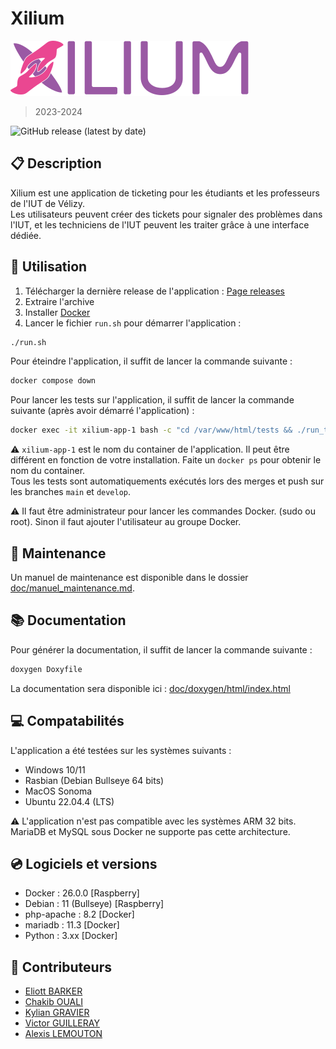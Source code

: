 # Xilium

![Xilium logo](src/public/imgs/logos/xilium.svg)

> 2023-2024

![GitHub release (latest by date)](https://img.shields.io/github/v/release/Eliott-B/Xilium)

## 📋 Description

Xilium est une application de ticketing pour les étudiants et les professeurs de l'IUT de Vélizy.  
Les utilisateurs peuvent créer des tickets pour signaler des problèmes dans l'IUT, et les techniciens de l'IUT peuvent les traiter grâce à une interface dédiée.  

## 🔧 Utilisation

1. Télécharger la dernière release de l'application : [Page releases](https://github.com/Eliott-B/Xilium/releases)
2. Extraire l'archive
3. Installer [Docker](https://docs.docker.com/get-docker/)
4. Lancer le fichier `run.sh` pour démarrer l'application :

```bash
./run.sh
```

Pour éteindre l'application, il suffit de lancer la commande suivante :

```bash
docker compose down
```

Pour lancer les tests sur l'application, il suffit de lancer la commande suivante (après avoir démarré l'application) :

```bash
docker exec -it xilium-app-1 bash -c "cd /var/www/html/tests && ./run_test.sh"
```

⚠️ `xilium-app-1` est le nom du container de l'application. Il peut être différent en fonction de votre installation. Faite un `docker ps` pour obtenir le nom du container.  
Tous les tests sont automatiquements exécutés lors des merges et push sur les branches `main` et `develop`.  

⚠️ Il faut être administrateur pour lancer les commandes Docker. (sudo ou root). Sinon il faut ajouter l'utilisateur au groupe Docker.  

## 🦺 Maintenance

Un manuel de maintenance est disponible dans le dossier [doc/manuel_maintenance.md](doc/manuel_maintenance.md).

## 📚 Documentation

Pour générer la documentation, il suffit de lancer la commande suivante :

```bash
doxygen Doxyfile
```

La documentation sera disponible ici : [doc/doxygen/html/index.html](doc/doxygen/html/index.html)

## 💻 Compatabilités

L'application a été testées sur les systèmes suivants :  

- Windows 10/11  
- Rasbian (Debian Bullseye 64 bits)  
- MacOS Sonoma  
- Ubuntu 22.04.4 (LTS)  

⚠️ L'application n'est pas compatible avec les systèmes ARM 32 bits. MariaDB et MySQL sous Docker ne supporte pas cette architecture.  

## 💿 Logiciels et versions

- Docker : 26.0.0 [Raspberry]  
- Debian : 11 (Bullseye) [Raspberry]  
- php-apache : 8.2 [Docker]  
- mariadb : 11.3 [Docker]  
- Python : 3.xx [Docker]  

## 🤝 Contributeurs

- [Eliott BARKER](https://github.com/Eliott-B)
- [Chakib OUALI](https://github.com/444chak)
- [Kylian GRAVIER](https://github.com/SaAxok)
- [Victor GUILLERAY](https://github.com/Neifko)
- [Alexis LEMOUTON](https://github.com/Junior78180)
